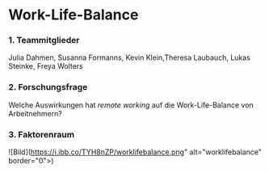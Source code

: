 Work-Life-Balance  
================  
  
### 1. Teammitglieder 

Julia Dahmen, Susanna Formanns, Kevin Klein,Theresa Laubauch, Lukas Steinke, Freya Wolters

### 2. Forschungsfrage 

Welche Auswirkungen hat _remote working_ auf die Work-Life-Balance von Arbeitnehmern?

### 3. Faktorenraum


![Bild](https://i.ibb.co/TYH8nZP/worklifebalance.png" alt="worklifebalance" border="0"></a>)
